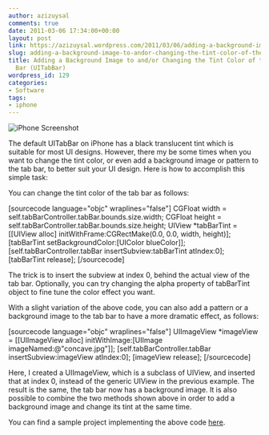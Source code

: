 ```yaml
---
author: azizuysal
comments: true
date: 2011-03-06 17:34:00+00:00
layout: post
link: https://azizuysal.wordpress.com/2011/03/06/adding-a-background-image-to-andor-changing-the-tint-color-of-the-iphone-tab-bar-uitabbar/
slug: adding-a-background-image-to-andor-changing-the-tint-color-of-the-iphone-tab-bar-uitabbar
title: Adding a Background Image to and/or Changing the Tint Color of the iPhone Tab
  Bar (UITabBar)
wordpress_id: 129
categories:
- Software
tags:
- iphone
---
```


![iPhone Screenshot](http://azizuysal.files.wordpress.com/2011/03/tabbartint.png)





The default UITabBar on iPhone has a black translucent tint which is suitable for most UI designs. However, there my be some times when you want to change the tint color, or even add a background image or pattern to the tab bar, to better suit your UI design. Here is how to accomplish this simple task:





You can change the tint color of the tab bar as follows:  

[sourcecode language="objc" wraplines="false"]
CGFloat width = self.tabBarController.tabBar.bounds.size.width;
CGFloat height = self.tabBarController.tabBar.bounds.size.height;
UIView *tabBarTint = [[UIView alloc] initWithFrame:CGRectMake(0.0, 0.0, width, height)];
[tabBarTint setBackgroundColor:[UIColor blueColor]];
[self.tabBarController.tabBar insertSubview:tabBarTint atIndex:0];
[tabBarTint release];
[/sourcecode]





The trick is to insert the subview at index 0, behind the actual view of the tab bar. Optionally, you can try changing the alpha property of tabBarTint object to fine tune the color effect you want.





With a slight variation of the above code, you can also add a pattern or a background image to the tab bar to have a more dramatic effect, as follows:  

[sourcecode language="objc" wraplines="false"]
UIImageView *imageView = [[UIImageView alloc] initWithImage:[UIImage imageNamed:@"concave.jpg"]];
[self.tabBarController.tabBar insertSubview:imageView atIndex:0];
[imageView release];
[/sourcecode]





Here, I created a UIImageView, which is a subclass of UIView, and inserted that at index 0, instead of the generic UIView in the previous example. The result is the same, the tab bar now has a background image. It is also possible to combine the two methods shown above in order to add a background image and change its tint at the same time.





You can find a sample project implementing the above code [here](http://www.box.net/shared/myxl5ff2dn).
